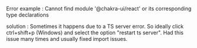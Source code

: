 Error example :
Cannot find module '@chakra-ui/react' or its corresponding type declarations

solution :
Sometimes it happens due to a TS server error. So ideally click ctrl+shift+p (Windows) and select the option "restart ts server". Had this issue many times and usually fixed import issues.
